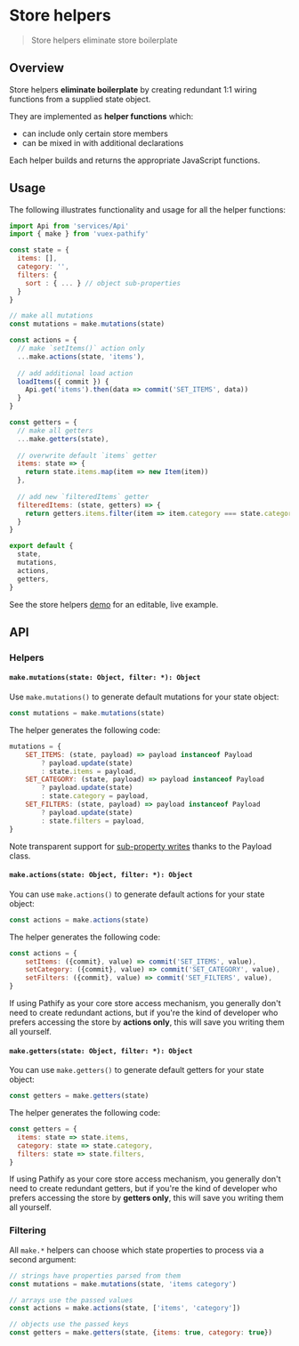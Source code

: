# Store helpers


> Store helpers eliminate store boilerplate

## Overview

Store helpers **eliminate boilerplate** by creating redundant 1:1 wiring functions from a supplied state object.

They are implemented as **helper functions** which:
 
- can include only certain store members
- can be mixed in with additional declarations

Each helper builds and returns the appropriate JavaScript functions.


## Usage

The following illustrates functionality and usage for all the helper functions:

```js
import Api from 'services/Api'
import { make } from 'vuex-pathify'

const state = {
  items: [],
  category: '',
  filters: {
    sort : { ... } // object sub-properties
  }
}

// make all mutations
const mutations = make.mutations(state)

const actions = {
  // make `setItems()` action only
  ...make.actions(state, 'items'),
  
  // add additional load action
  loadItems({ commit }) {
    Api.get('items').then(data => commit('SET_ITEMS', data))
  }
}

const getters = {
  // make all getters
  ...make.getters(state),
  
  // overwrite default `items` getter
  items: state => {
    return state.items.map(item => new Item(item))
  },
  
  // add new `filteredItems` getter
  filteredItems: (state, getters) => {
    return getters.items.filter(item => item.category === state.category)
  }
}

export default {
  state,
  mutations,
  actions,
  getters,
}
```

See the store helpers [demo](https://codesandbox.io/s/github/davestewart/vuex-pathify/tree/master/demo?initialpath=api/store) for an editable, live example.

## API

### Helpers

#### `make.mutations(state: Object, filter: *): Object`

Use `make.mutations()` to generate default mutations for your state object:

```js
const mutations = make.mutations(state)
```

The helper generates the following code:

```js
mutations = {
    SET_ITEMS: (state, payload) => payload instanceof Payload
        ? payload.update(state)
        : state.items = payload,
    SET_CATEGORY: (state, payload) => payload instanceof Payload
        ? payload.update(state)
        : state.category = payload,
    SET_FILTERS: (state, payload) => payload instanceof Payload
        ? payload.update(state)
        : state.filters = payload,
}
```

Note transparent support for [sub-property writes](/api/properties#sub-property-access) thanks to the Payload class.


#### `make.actions(state: Object, filter: *): Object`

You can use `make.actions()` to generate default actions for your state object:

```js
const actions = make.actions(state)
```

The helper generates the following code:

```js
const actions = {
    setItems: ({commit}, value) => commit('SET_ITEMS', value),
    setCategory: ({commit}, value) => commit('SET_CATEGORY', value),
    setFilters: ({commit}, value) => commit('SET_FILTERS', value),
}
```

If using Pathify as your core store access mechanism, you generally don't need to create redundant actions, but if you're the kind of developer who prefers accessing the store by **actions only**, this will save you writing them all yourself.


#### `make.getters(state: Object, filter: *): Object`

You can use `make.getters()` to generate default getters for your state object:

```js
const getters = make.getters(state)
```

The helper generates the following code:

```js
const getters = {
  items: state => state.items,
  category: state => state.category,
  filters: state => state.filters,
}
```

If using Pathify as your core store access mechanism, you generally don't need to create redundant getters, but if you're the kind of developer who prefers accessing the store by **getters only**, this will save you writing them all yourself.


### Filtering

All `make.*` helpers can choose which state properties to process via a second argument:


```js
// strings have properties parsed from them
const mutations = make.mutations(state, 'items category')

// arrays use the passed values
const actions = make.actions(state, ['items', 'category'])

// objects use the passed keys
const getters = make.getters(state, {items: true, category: true})
```
